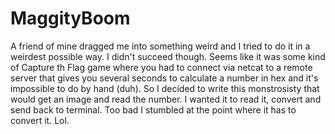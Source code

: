 # MaggityBoom
A friend of mine dragged me into something weird and I tried to do it in a weirdest possible way. I didn't succeed though.
Seems like it was some kind of Capture th Flag game where you had to connect via netcat to a remote server that gives you several seconds to calculate a number in hex and it's impossible to do by hand (duh). So I decided to write this monstrosisty that would get an image and read the number. I wanted it to read it, convert and send back to terminal. Too bad I stumbled at the point where it has to convert it. Lol.
